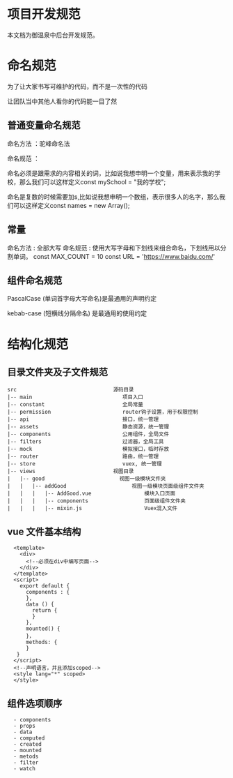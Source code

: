 # 项目开发规范
本文档为御温泉中后台开发规范。

# 命名规范
为了让大家书写可维护的代码，而不是一次性的代码

让团队当中其他人看你的代码能一目了然

## 普通变量命名规范

命名方法 ：驼峰命名法

命名规范 ：

命名必须是跟需求的内容相关的词，比如说我想申明一个变量，用来表示我的学校，那么我们可以这样定义const mySchool = "我的学校";


命名是复数的时候需要加s,比如说我想申明一个数组，表示很多人的名字，那么我们可以这样定义const names = new Array();

## 常量 

命名方法 : 全部大写
命名规范 : 使用大写字母和下划线来组合命名，下划线用以分割单词。
const MAX_COUNT = 10
const URL = 'https://www.baidu.com/'

## 组件命名规范

PascalCase (单词首字母大写命名)是最通用的声明约定

kebab-case (短横线分隔命名) 是最通用的使用约定


# 结构化规范
## 目录文件夹及子文件规范
```
src                               源码目录
|-- main                             项目入口
|-- constant                         全局常量
|-- permission                       router钩子设置，用于权限控制
|-- api                              接口，统一管理
|-- assets                           静态资源，统一管理
|-- components                       公用组件，全局文件
|-- filters                          过滤器，全局工具
|-- mock                             模拟接口，临时存放
|-- router                           路由，统一管理
|-- store                            vuex, 统一管理
|-- views                         视图目录
|   |-- good                        视图一级模块文件夹
|   |   |-- addGood                     视图一级模块页面级组件文件夹
|   |   |   |-- AddGood.vue                 模块入口页面
|   |   |   |-- components                  页面级组件文件夹
|   |   |   |-- mixin.js                    Vuex混入文件               
```

## vue 文件基本结构
```
  <template>
    <div>
      <!--必须在div中编写页面-->
    </div>
  </template>
  <script>
    export default {
      components : {
      },
      data () {
        return {
        }
      },
      mounted() {
      }，
      methods: {
      }
   }
  </script>
  <!--声明语言，并且添加scoped-->
  <style lang="*" scoped>
  </style>
```
## 组件选项顺序
```
  - components
  - props
  - data
  - computed
  - created
  - mounted
  - metods
  - filter
  - watch

```